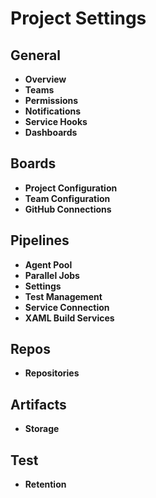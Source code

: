 # Project Settings

## General
- **Overview**
- **Teams**
- **Permissions**
- **Notifications**
- **Service Hooks**
- **Dashboards**

## Boards
- **Project Configuration**
- **Team Configuration**
- **GitHub Connections**

## Pipelines
- **Agent Pool**
- **Parallel Jobs**
- **Settings**
- **Test Management**
- **Service Connection**
- **XAML Build Services**

## Repos
- **Repositories**

## Artifacts
- **Storage**

## Test
- **Retention**
